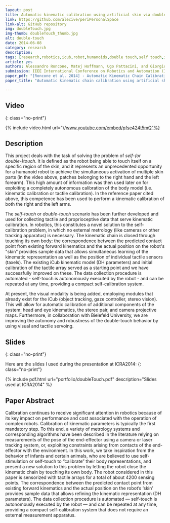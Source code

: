 ```yaml
---
layout: post
title: Automatic kinematic calibration using artificial skin via double Touch
link: https://github.com/alecive/periPersonalSpace
link-alt: GitHub repository
img: doubleTouch.jpg
img-thumb: doubleTouch_thumb.jpg
alt: double-touch
date: 2014-06-08
category: research
description:
tags: [research,robotics,icub,robot,humanoids,double touch,self touch,inverse kinematics,denavit-hartenberg,dh parameters,ipopt,optimization,cognitive robotics,body representations,icra,icra 2014,body schema,open source,github]
article: yes
authors: Alessandro Roncone, Matej Hoffmann, Ugo Pattacini, and Giorgio Metta
submission: IEEE International Conference on Robotics and Automation (ICRA2014), Hong Kong, China, May 31-June 7, 2014
paper_pdf: "[Roncone et al. 2014] - Automatic Kinematic Chain Calibration using artificial skin: self-touch in the iCub humanoid robot"
paper_title: "Automatic kinematic chain calibration using artificial skin: self-touch in the iCub humanoid robot"

---
```


## Video
{: class="no-print"}

{% include video.html url="//www.youtube.com/embed/pfse424t5mQ"%}

## Description

This project deals with the task of solving the problem of _self-(or double-)touch_. It is defined as the robot being able to touch itself on a specific region of the skin, and it represents an unprecedented opportunity for a humanoid robot to achieve the simultaneous activation of multiple skin parts (in the video above, patches belonging to the right hand and the left forearm). This high amount of information was then used later on for exploiting a completely autonomous calibration of the body model (i.e. kinematic calibration or tactile calibration). In the reference paper cited above, this competence has been used to perform a kinematic calibration of both the right and the left arms.

The _self-touch_ or _double-touch_ scenario has been further developed and used for collecting tactile and proprioceptive data that serve kinematic calibration. In robotics, this constitutes a novel solution to the self-calibration problem, in which no external metrology (like cameras or other tracking apparatus) is necessary. The kinematic chain is closed through touching its own body: the correspondence between the predicted contact point from existing forward kinematics and the actual position on the robot's "skin" provides sample data that allows simultaneous learning of the kinematic representation as well as the position of individual tactile sensors (taxels). The existing iCub kinematic model (DH parameters) and initial calibration of the tactile array served as a starting point and we have successfully improved on these. The data collection procedure is automated - self-touch is autonomously executed by the robot - and can be repeated at any time, providing a compact self-calibration system.

At present, the visual modality is being added, employing modules that already exist for the iCub (object tracking, gaze controller, stereo vision). This will allow for automatic calibration of additional components of the system: head and eye kinematics, the stereo pair, and camera projective maps. Furthermore, in collaboration with Bielefeld University, we are improving the autonomy and robustness of the double-touch behavior by using visual and tactile servoing.

## Slides
{: class="no-print"}

Here are the slides I used during the presentation at ICRA2014:
{: class="no-print"}

{% include pdf.html url="portfolio/doubleTouch.pdf" description="Slides used at ICRA2014" %}

## Paper Abstract

Calibration continues to receive significant attention in robotics because of its key impact on performance and cost associated with the operation of complex robots. Calibration of kinematic parameters is typically the first mandatory step. To this end, a variety of metrology systems and corresponding algorithms have been described in the literature relying on measurements of the pose of the end-effector using a camera or laser tracking system, or, exploiting constraints arising from contacts of the end-effector with the environment.
In this work, we take inspiration from the behavior of infants and certain animals, who are believed to use self-stimulation or self-touch to “calibrate” their body representations, and present a new solution to this problem by letting the robot close the kinematic chain by touching its own body. The robot considered in this paper is sensorized with tactile arrays for a total of about 4200 sensing points. The correspondence between the predicted contact point from existing forward kinematics and the actual position on the robot’s ‘skin’ provides sample data that allows refining the kinematic representation (DH parameters). The data collection procedure is automated — self-touch is autonomously executed by the robot — and can be repeated at any time, providing a compact self-calibration system that does not require an external measurement apparatus.
